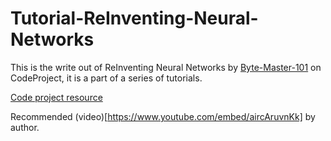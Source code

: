 # Tutorial-ReInventing-Neural-Networks #
This is the write out of ReInventing Neural Networks by [Byte-Master-101](https://www.codeproject.com/Members/Byte-Master-101)
 on CodeProject, it is a part of a series of tutorials.

[Code project resource](https://www.codeproject.com/Articles/1220276/ReInventing-Neural-Networks)

Recommended (video)[https://www.youtube.com/embed/aircAruvnKk] by author.

